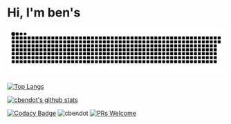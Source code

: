 <h1>Hi, I'm ben's</h1>

![snake gif](https://github.com/iamLiquidX/iamLiquidX/raw/output/github-contribution-grid-snake.svg)

[![Top Langs](https://github-readme-stats.vercel.app/api/top-langs/?username=cbendot&layout=compact&theme=white)](https://github.com/cbendot/cbendot)

[![cbendot's github stats](https://github-readme-stats.vercel.app/api?username=cbendot)](https://github.com/cbendot)

[![Codacy Badge](https://app.codacy.com/project/badge/Grade/aa2616fbfea54ac4a8cf5fdc8978b0eb)](https://www.codacy.com/gh/cbendot/cbendot/dashboard?utm_source=github.com&amp;utm_medium=referral&amp;utm_content=cbendot/cbendot&amp;utm_campaign=Badge_Grade) <img src="https://komarev.com/ghpvc/?username=cbendot&style=flat-square" alt="cbendot" />
[![PRs Welcome](https://img.shields.io/badge/PRs-welcome-brightgreen.svg?style=flat-square)](http://makeapullrequest.com) 
